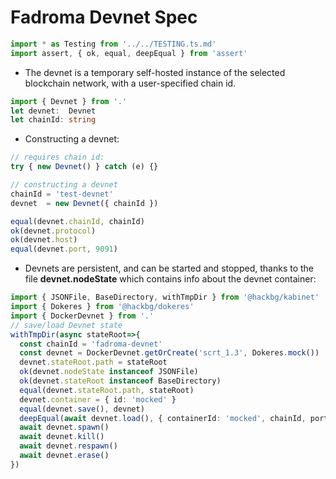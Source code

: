 # Fadroma Devnet Spec

```typescript
import * as Testing from '../../TESTING.ts.md'
import assert, { ok, equal, deepEqual } from 'assert'
```

* The devnet is a temporary self-hosted instance of the selected blockchain network,
  with a user-specified chain id.

```typescript
import { Devnet } from '.'
let devnet:  Devnet
let chainId: string
```

* Constructing a devnet:

```typescript
// requires chain id:
try { new Devnet() } catch (e) {}

// constructing a devnet
chainId = 'test-devnet'
devnet  = new Devnet({ chainId })

equal(devnet.chainId, chainId)
ok(devnet.protocol)
ok(devnet.host)
equal(devnet.port, 9091)
```

* Devnets are persistent, and can be started and stopped,
  thanks to the file **devnet.nodeState** which contains
  info about the devnet container:

```typescript
import { JSONFile, BaseDirectory, withTmpDir } from '@hackbg/kabinet'
import { Dokeres } from '@hackbg/dokeres'
import { DockerDevnet } from '.'
// save/load Devnet state
withTmpDir(async stateRoot=>{
  const chainId = 'fadroma-devnet'
  const devnet = DockerDevnet.getOrCreate('scrt_1.3', Dokeres.mock())
  devnet.stateRoot.path = stateRoot
  ok(devnet.nodeState instanceof JSONFile)
  ok(devnet.stateRoot instanceof BaseDirectory)
  equal(devnet.stateRoot.path, stateRoot)
  devnet.container = { id: 'mocked' }
  equal(devnet.save(), devnet)
  deepEqual(await devnet.load(), { containerId: 'mocked', chainId, port: devnet.port })
  await devnet.spawn()
  await devnet.kill()
  await devnet.respawn()
  await devnet.erase()
})
```
